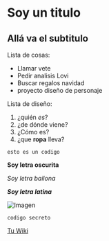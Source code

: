 # Soy un titulo
## Allá va el subtitulo
Lista de cosas:
- Llamar vete
- Pedir analisis Lovi
- Buscar regalos navidad
- proyecto diseño de personaje

Lista de diseño:
1. ¿quién *es*?
2. ¿de dónde viene?
3. ¿Cómo es?
4. ¿que **ropa** lleva?

~~~
esto es un codigo 
~~~
__Soy letra oscurita__

_Soy letra bailona_

***Soy letra latina***

![Imagen](https://upload.wikimedia.org/wikipedia/commons/thumb/b/b6/Image_created_with_a_mobile_phone.png/220px-Image_created_with_a_mobile_phone.png)

`codigo secreto`

[Tu Wiki](https://es.wikipedia.org/wiki/Imagen)


